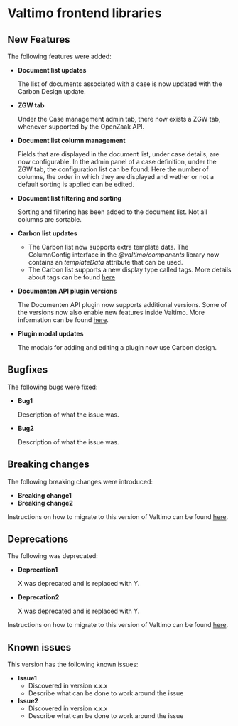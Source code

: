 # Valtimo frontend libraries

## New Features

The following features were added:

*   **Document list updates**

    The list of documents associated with a case is now updated with the Carbon Design update.
*   **ZGW tab**

    Under the Case management admin tab, there now exists a ZGW tab, whenever supported by the OpenZaak API.
*   **Document list column management**

    Fields that are displayed in the document list, under case details, are now configurable. In the admin panel of a case definition, under the ZGW tab, the configuration list can be found. Here the number of columns, the order in which they are displayed and wether or not a default sorting is applied can be edited.
*   **Document list filtering and sorting**

    Sorting and filtering has been added to the document list. Not all columns are sortable.
* **Carbon list updates**
  * The Carbon list now supports extra template data. The ColumnConfig interface in the _@valtimo/components_ library now contains an _templateData_ attribute that can be used.
  * The Carbon list supports a new display type called tags. More details about tags can be found [here](../../../nog-een-plek-geven/reference/user-interface/valtimo-carbon-list.md)
*   **Documenten API plugin versions**

    The Documenten API plugin now supports additional versions. Some of the versions now also enable new features inside Valtimo. More information can be found [here](../../../features/plugins/configure-documenten-api-plugin.md#documenten-api-version).
*   **Plugin modal updates**

    The modals for adding and editing a plugin now use Carbon design.

## Bugfixes

The following bugs were fixed:

*   **Bug1**

    Description of what the issue was.
*   **Bug2**

    Description of what the issue was.

## Breaking changes

The following breaking changes were introduced:

* **Breaking change1**
* **Breaking change2**

Instructions on how to migrate to this version of Valtimo can be found [here](migration.md).

## Deprecations

The following was deprecated:

*   **Deprecation1**

    X was deprecated and is replaced with Y.
*   **Deprecation2**

    X was deprecated and is replaced with Y.

Instructions on how to migrate to this version of Valtimo can be found [here](migration.md).

## Known issues

This version has the following known issues:

* **Issue1**
  * Discovered in version x.x.x
  * Describe what can be done to work around the issue
* **Issue2**
  * Discovered in version x.x.x
  * Describe what can be done to work around the issue
